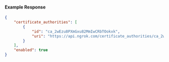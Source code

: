 <!-- Code generated for API Clients. DO NOT EDIT. -->

#### Example Response

```json
{
	"certificate_authorities": [
		{
			"id": "ca_2wEzu8PXmGxu82MmIwCRbTOokxk",
			"uri": "https://api.ngrok.com/certificate_authorities/ca_2wEzu8PXmGxu82MmIwCRbTOokxk"
		}
	],
	"enabled": true
}
```

